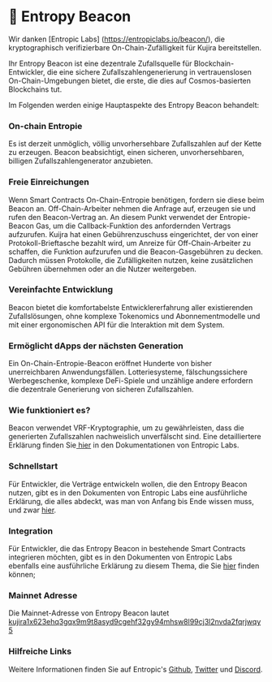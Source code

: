 # 🎲 Entropy Beacon

Wir danken [Entropic Labs] (https://entropiclabs.io/beacon/), die kryptographisch verifizierbare On-Chain-Zufälligkeit für Kujira bereitstellen.

Ihr Entropy Beacon ist eine dezentrale Zufallsquelle für Blockchain-Entwickler, die eine sichere Zufallszahlengenerierung in vertrauenslosen On-Chain-Umgebungen bietet, die erste, die dies auf Cosmos-basierten Blockchains tut.&#x20;

Im Folgenden werden einige Hauptaspekte des Entropy Beacon behandelt:

### On-chain Entropie&#x20;

Es ist derzeit unmöglich, völlig unvorhersehbare Zufallszahlen auf der Kette zu erzeugen. Beacon beabsichtigt, einen sicheren, unvorhersehbaren, billigen Zufallszahlengenerator anzubieten.

### Freie Einreichungen

Wenn Smart Contracts On-Chain-Entropie benötigen, fordern sie diese beim Beacon an. Off-Chain-Arbeiter nehmen die Anfrage auf, erzeugen sie und rufen den Beacon-Vertrag an. An diesem Punkt verwendet der Entropie-Beacon Gas, um die Callback-Funktion des anfordernden Vertrags aufzurufen. Kuijra hat einen Gebührenzuschuss eingerichtet, der von einer Protokoll-Brieftasche bezahlt wird, um Anreize für Off-Chain-Arbeiter zu schaffen, die Funktion aufzurufen und die Beacon-Gasgebühren zu decken. Dadurch müssen Protokolle, die Zufälligkeiten nutzen, keine zusätzlichen Gebühren übernehmen oder an die Nutzer weitergeben.

### Vereinfachte Entwicklung

Beacon bietet die komfortabelste Entwicklererfahrung aller existierenden Zufallslösungen, ohne komplexe Tokenomics und Abonnementmodelle und mit einer ergonomischen API für die Interaktion mit dem System.

### Ermöglicht dApps der nächsten Generation

Ein On-Chain-Entropie-Beacon eröffnet Hunderte von bisher unerreichbaren Anwendungsfällen. Lotteriesysteme, fälschungssichere Werbegeschenke, komplexe DeFi-Spiele und unzählige andere erfordern die dezentrale Generierung von sicheren Zufallszahlen.

### Wie funktioniert es?

Beacon verwendet VRF-Kryptographie, um zu gewährleisten, dass die generierten Zufallszahlen nachweislich unverfälscht sind. Eine detailliertere Erklärung finden Sie[ hier](https://entropiclabs.io/beacon/docs/how-it-works/) in den Dokumentationen von Entropic Labs.

### Schnellstart

Für Entwickler, die Verträge entwickeln wollen, die den Entropy Beacon nutzen, gibt es in den Dokumenten von Entropic Labs eine ausführliche Erklärung, die alles abdeckt, was man von Anfang bis Ende wissen muss, und zwar [hier](https://entropiclabs.io/beacon/docs/quickstart/).

### Integration

Für Entwickler, die das Entropy Beacon in bestehende Smart Contracts integrieren möchten, gibt es in den Dokumenten von Entropic Labs ebenfalls eine ausführliche Erklärung zu diesem Thema, die Sie [hier](https://entropiclabs.io/beacon/docs/integration/) finden können;

### Mainnet Adresse

Die Mainnet-Adresse von Entropy Beacon lautet [kujira1x623ehq3gqx9m9t8asyd9cgehf32gy94mhsw8l99cj3l2nvda2fqrjwqy5](https://finder.kujira.app/kaiyo-1/contract/kujira1x623ehq3gqx9m9t8asyd9cgehf32gy94mhsw8l99cj3l2nvda2fqrjwqy5)

### Hilfreiche Links

Weitere Informationen finden Sie auf Entropic's [Github](https://github.com/EntropicLabs), [Twitter](https://twitter.com/Entropic\_Labs) und [Discord](https://discord.com/invite/Qp9ZcZJnKC).


